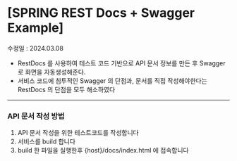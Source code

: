 # [SPRING REST Docs + Swagger Example]

수정일 : 2024.03.08

- RestDocs 를 사용하여 테스트 코드 기반으로 API 문서 정보를 만든 후 Swagger 로 화면을 자동생성해준다.
- 서비스 코드에 침투적인 Swagger 의 단점과, 문서를 직접 작성해야한다는 RestDocs 의 단점을 모두 해소하였다

-----

### API 문서 작성 방법
1. API 문서 작성을 위한 테스트코드를 작성합니다
2. 서비스를 build 합니다
3. build 한 파일을 실행한후 {host}/docs/index.html 에 접속합니다